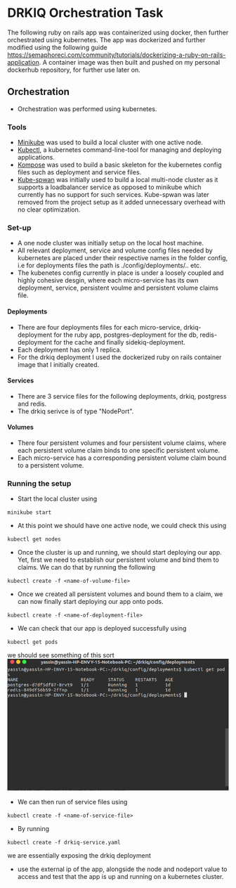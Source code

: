 # DRKIQ Orchestration Task

The following ruby on rails app was containerized using docker, then further orchestrated using kubernetes.
The app was dockerized and further modified using the following guide https://semaphoreci.com/community/tutorials/dockerizing-a-ruby-on-rails-application. 
A container image was then built and pushed on my personal dockerhub repository, for further use later on.

## Orchestration
- Orchestration was performed using kubernetes.
### Tools
- [Minikube](https://github.com/kubernetes/minikube) was used to build a local cluster with one active node.
- [Kubectl](https://kubernetes.io/docs/reference/kubectl/overview), a kubernetes command-line-tool for managing and deploying applications.
- [Kompose](https://github.com/kubernetes/kompose) was used to build a basic skeleton for the kubernetes config files such as deployment and service files.
- [Kube-spwan](https://github.com/kinvolk/kube-spawn) was initially used to build a local multi-node cluster as it supports a loadbalancer service as opposed to minikube which currently has no support for such services. Kube-spwan was later removed from the project setup as it added unnecessary overhead with no clear optimization.

### Set-up
- A one node cluster was initially setup on the local host machine.
- All relevant deployment, service and volume config files needed by kubernetes are placed under their respective names in the folder config, i.e for deployments files the path is ./config/deployments/.. etc.
- The kubenetes config currently in place is under a loosely coupled and highly cohesive desgin, where each micro-service has its own deployment, service, persistent voulme and persistent volume claims file.

#### Deployments 
- There are four deployments files for each micro-service, drkiq-deployment for the ruby app, postgres-deployment for the db,   redis-deployment for the cache and finally sidekiq-deployment.
- Each deployment has only 1 replica.
- For the drkiq deployment I used the dockerized ruby on rails container image that I initially created.

#### Services
- There are 3 service files for the following deployments, drkiq, postgress and redis. 
- The drkiq serivce is of type "NodePort".

#### Volumes
- There four persistent volumes and four persistent volume claims, where each persistent volume claim binds to one specific persistent volume.
- Each micro-service has a corresponding persistent volume claim bound to a persistent volume.

### Running the setup
- Start the local cluster using
```
minikube start
```
- At this point we should have one active node, we could check this using
```
kubectl get nodes
```
- Once the cluster is up and running, we should start deploying our app. Yet, first we need to establish our persistent volume and bind them to claims. We can do that by running the following
```
kubectl create -f <name-of-volume-file>
```
- Once we created all persistent volumes and bound them to a claim, we can now finally start deploying our app onto pods.
```
kubectl create -f <name-of-deployment-file>
```
- We can check that our app is deployed successfully using
```
kubectl get pods
```
we should see something of this sort 
![alt text](screenshots/deployment_1.png "redis and postgres successfully deployed")

- We can then run of service files using
```
kubectl create -f <name-of-service-file>
```
- By running
```
kubectl create -f drkiq-service.yaml
```
we are essentially exposing the drkiq deployment

- use the external ip of the app, alongside the node and nodeport value to access and test that the app is up and running on a kubernetes cluster.

